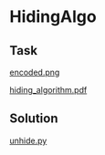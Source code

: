 # HidingAlgo

## Task

[encoded.png](./src/encoded.png)

[hiding_algorithm.pdf](./src/hiding_algorithm.pdf)

## Solution
[unhide.py](./solution/unhide.py)
